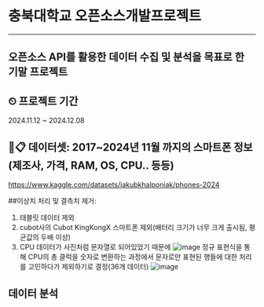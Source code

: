 # 충북대학교 오픈소스개발프로젝트
---
## 오픈소스 API를 활용한 데이터 수집 및 분석을 목표로 한 기말 프로젝트

## ⏲ 프로젝트 기간
2024.11.12 ~ 2024.12.08

## 📁📋 데이터셋: 2017~2024년 11월 까지의 스마트폰 정보(제조사, 가격, RAM, OS, CPU.. 등등)
https://www.kaggle.com/datasets/jakubkhalponiak/phones-2024

##이상치 처리 및 결측치 제거:
1. 태블릿 데이터 제외
2. cubot사의 Cubot KingKongX 스마트폰 제외(배터리 크기가 너무 크게 출시됨, 평균값의 두배 이상)
3. CPU 데이터가 사진처럼 문자열로 되어있었기 때문에 
![image](https://github.com/user-attachments/assets/91ea2743-8419-43ee-852f-88b5c648b9ad)
정규 표현식을 통해 CPU의 총 클럭을 숫자로 변환하는 과정에서 문자로만 표현된 행들에 대한 처리를 고민하다가 제외하기로 결정(36개 데이터)
![image](https://github.com/user-attachments/assets/8ac6b194-e869-4f12-8ffb-65b82bf72d3f)

## 데이터 분석
